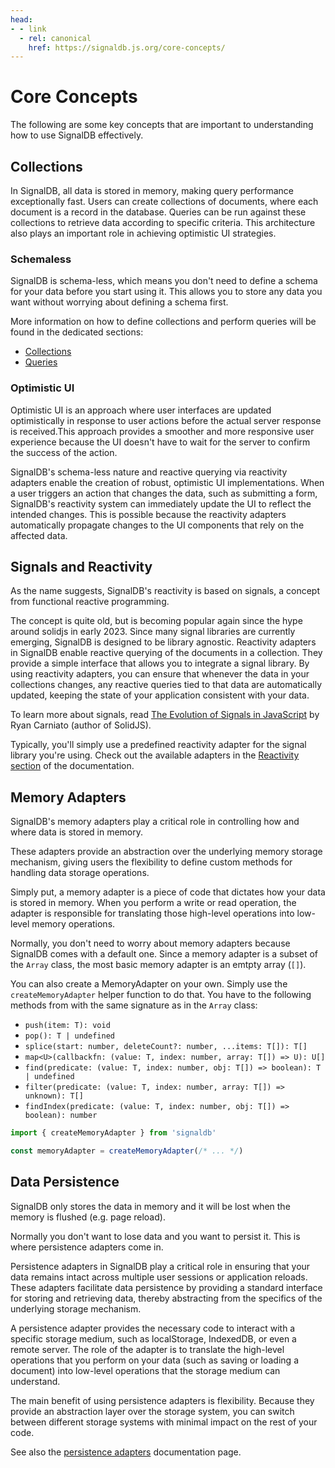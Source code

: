 ```yaml
---
head:
- - link
  - rel: canonical
    href: https://signaldb.js.org/core-concepts/
---
```

# Core Concepts

The following are some key concepts that are important to understanding how to use SignalDB effectively.

## Collections

In SignalDB, all data is stored in memory, making query performance exceptionally fast. Users can create collections of documents, where each document is a record in the database. Queries can be run against these collections to retrieve data according to specific criteria. This architecture also plays an important role in achieving optimistic UI strategies.

### Schemaless

SignalDB is schema-less, which means you don't need to define a schema for your data before you start using it. This allows you to store any data you want without worrying about defining a schema first.

More information on how to define collections and perform queries will be found in the dedicated sections:
* [Collections](/collections/)
* [Queries](/queries/)

### Optimistic UI

Optimistic UI is an approach where user interfaces are updated optimistically in response to user actions before the actual server response is received.This approach provides a smoother and more responsive user experience because the UI doesn't have to wait for the server to confirm the success of the action.

SignalDB's schema-less nature and reactive querying via reactivity adapters enable the creation of robust, optimistic UI implementations. When a user triggers an action that changes the data, such as submitting a form, SignalDB's reactivity system can immediately update the UI to reflect the intended changes. This is possible because the reactivity adapters automatically propagate changes to the UI components that rely on the affected data.

## Signals and Reactivity

As the name suggests, SignalDB's reactivity is based on signals, a concept from functional reactive programming.

The concept is quite old, but is becoming popular again since the hype around solidjs in early 2023. Since many signal libraries are currently emerging, SignalDB is designed to be library agnostic. Reactivity adapters in SignalDB enable reactive querying of the documents in a collection. They provide a simple interface that allows you to integrate a signal library. By using reactivity adapters, you can ensure that whenever the data in your collections changes, any reactive queries tied to that data are automatically updated, keeping the state of your application consistent with your data.

To learn more about signals, read [The Evolution of Signals in JavaScript](https://dev.to/this-is-learning/the-evolution-of-signals-in-javascript-8ob) by Ryan Carniato (author of SolidJS).

Typically, you'll simply use a predefined reactivity adapter for the signal library you're using. Check out the available adapters in the [Reactivity section](/reactivity/) of the documentation.

## Memory Adapters

SignalDB's memory adapters play a critical role in controlling how and where data is stored in memory.

These adapters provide an abstraction over the underlying memory storage mechanism, giving users the flexibility to define custom methods for handling data storage operations.

Simply put, a memory adapter is a piece of code that dictates how your data is stored in memory. When you perform a write or read operation, the adapter is responsible for translating those high-level operations into low-level memory operations.

Normally, you don't need to worry about memory adapters because SignalDB comes with a default one. Since a memory adapter is a subset of the `Array` class, the most basic memory adapter is an emtpty array (`[]`).

You can also create a MemoryAdapter on your own. Simply use the `createMemoryAdapter` helper function to do that. You have to the following methods from with the same signature as in the `Array` class:
* `push(item: T): void`
* `pop(): T | undefined`
* `splice(start: number, deleteCount?: number, ...items: T[]): T[]`
* `map<U>(callbackfn: (value: T, index: number, array: T[]) => U): U[]`
* `find(predicate: (value: T, index: number, obj: T[]) => boolean): T | undefined`
* `filter(predicate: (value: T, index: number, array: T[]) => unknown): T[]`
* `findIndex(predicate: (value: T, index: number, obj: T[]) => boolean): number`

```js
import { createMemoryAdapter } from 'signaldb'

const memoryAdapter = createMemoryAdapter(/* ... */)
```

## Data Persistence

SignalDB only stores the data in memory and it will be lost when the memory is flushed (e.g. page reload).

Normally you don't want to lose data and you want to persist it. This is where persistence adapters come in.

Persistence adapters in SignalDB play a critical role in ensuring that your data remains intact across multiple user sessions or application reloads. These adapters facilitate data persistence by providing a standard interface for storing and retrieving data, thereby abstracting from the specifics of the underlying storage mechanism.

A persistence adapter provides the necessary code to interact with a specific storage medium, such as localStorage, IndexedDB, or even a remote server. The role of the adapter is to translate the high-level operations that you perform on your data (such as saving or loading a document) into low-level operations that the storage medium can understand.

The main benefit of using persistence adapters is flexibility. Because they provide an abstraction layer over the storage system, you can switch between different storage systems with minimal impact on the rest of your code.

See also the [persistence adapters](/data-persistence/) documentation page.
